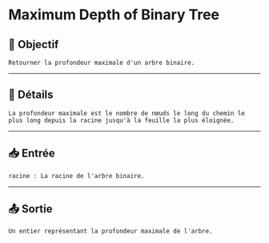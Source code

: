 # Maximum Depth of Binary Tree

## 🎯 Objectif

    Retourner la profondeur maximale d'un arbre binaire.

---

## 📝 Détails

    La profondeur maximale est le nombre de nœuds le long du chemin le plus long depuis la racine jusqu'à la feuille la plus éloignée.

---

## 📥 Entrée

    racine : La racine de l'arbre binaire.

---

## 📤 Sortie

    Un entier représentant la profondeur maximale de l'arbre.

